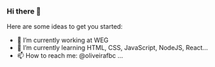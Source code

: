 ### Hi there 👋

Here are some ideas to get you started:

- 🔭 I’m currently working at WEG
- 🌱 I’m currently learning HTML, CSS, JavaScript, NodeJS, React...
- 📫 How to reach me: @oliveirafbc ...

